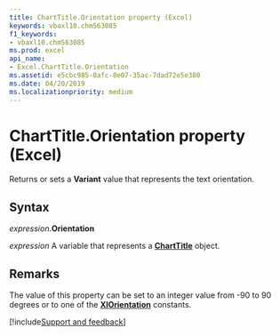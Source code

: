 ```yaml
---
title: ChartTitle.Orientation property (Excel)
keywords: vbaxl10.chm563085
f1_keywords:
- vbaxl10.chm563085
ms.prod: excel
api_name:
- Excel.ChartTitle.Orientation
ms.assetid: e5cbc985-0afc-8e07-35ac-7dad72e5e380
ms.date: 04/20/2019
ms.localizationpriority: medium
---
```



# ChartTitle.Orientation property (Excel)

Returns or sets a **Variant** value that represents the text orientation.


## Syntax

_expression_.**Orientation**

_expression_ A variable that represents a **[ChartTitle](Excel.ChartTitle(object).md)** object.


## Remarks

The value of this property can be set to an integer value from -90 to 90 degrees or to one of the **[XlOrientation](Excel.XlOrientation.md)** constants.


[!include[Support and feedback](~/includes/feedback-boilerplate.md)]